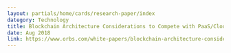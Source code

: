 ```yaml
---
layout: partials/home/cards/research-paper/index
dategory: Technology
title: Blockchain Architecture Considerations to Compete with PaaS/Cloud Services
date: Aug 2018
link: https://www.orbs.com/white-papers/blockchain-architecture-considerations-to-compete-with-paas-cloud-services/
---
```

